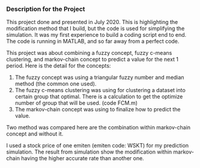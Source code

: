 ### Description for the Project

This project done and presented in July 2020. 
This is highlighting the modification method that I build, but the code is used for simplifying the simulation.
It was my first experience to build a coding script end to end.
The code is running in MATLAB, and so far away from a perfect code.

This project was about combining a fuzzy concept, fuzzy c-means clustering, and markov-chain concept to predict a value for the next 1 period.
Here is the detail for the concepts:
1. The fuzzy concept was using a triangular fuzzy number and median method (the common one used).
2. The fuzzy c-means clustering was using for clustering a dataset into certain group that optimal. 
  There is a calculation to get the optimize number of group that will be used. (code FCM.m)
3. The markov-chain concept was using to finalize how to predict the value.

Two method was compared here are the combination within markov-chain concept and without it.

I used a stock price of one emiten (emiten code: WSKT) for my prediction simulation.
The result from simulation show the modification within markov-chain having the higher accurate rate than another one.

